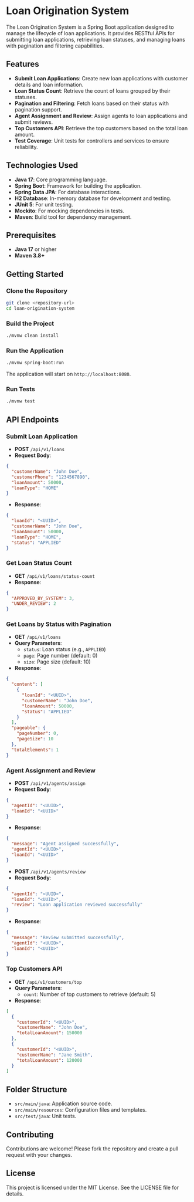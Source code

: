 # Loan Origination System

The Loan Origination System is a Spring Boot application designed to manage the lifecycle of loan applications. It provides RESTful APIs for submitting loan applications, retrieving loan statuses, and managing loans with pagination and filtering capabilities.

## Features

- **Submit Loan Applications**: Create new loan applications with customer details and loan information.
- **Loan Status Count**: Retrieve the count of loans grouped by their statuses.
- **Pagination and Filtering**: Fetch loans based on their status with pagination support.
- **Agent Assignment and Review**: Assign agents to loan applications and submit reviews.
- **Top Customers API**: Retrieve the top customers based on the total loan amount.
- **Test Coverage**: Unit tests for controllers and services to ensure reliability.

## Technologies Used

- **Java 17**: Core programming language.
- **Spring Boot**: Framework for building the application.
- **Spring Data JPA**: For database interactions.
- **H2 Database**: In-memory database for development and testing.
- **JUnit 5**: For unit testing.
- **Mockito**: For mocking dependencies in tests.
- **Maven**: Build tool for dependency management.

## Prerequisites

- **Java 17** or higher
- **Maven 3.8+**

## Getting Started

### Clone the Repository
```bash
git clone <repository-url>
cd loan-origination-system
```

### Build the Project
```bash
./mvnw clean install
```

### Run the Application
```bash
./mvnw spring-boot:run
```

The application will start on `http://localhost:8080`.

### Run Tests
```bash
./mvnw test
```

## API Endpoints

### Submit Loan Application
- **POST** `/api/v1/loans`
- **Request Body**:
```json
{
  "customerName": "John Doe",
  "customerPhone": "1234567890",
  "loanAmount": 50000,
  "loanType": "HOME"
}
```
- **Response**:
```json
{
  "loanId": "<UUID>",
  "customerName": "John Doe",
  "loanAmount": 50000,
  "loanType": "HOME",
  "status": "APPLIED"
}
```

### Get Loan Status Count
- **GET** `/api/v1/loans/status-count`
- **Response**:
```json
{
  "APPROVED_BY_SYSTEM": 3,
  "UNDER_REVIEW": 2
}
```

### Get Loans by Status with Pagination
- **GET** `/api/v1/loans`
- **Query Parameters**:
  - `status`: Loan status (e.g., `APPLIED`)
  - `page`: Page number (default: 0)
  - `size`: Page size (default: 10)
- **Response**:
```json
{
  "content": [
    {
      "loanId": "<UUID>",
      "customerName": "John Doe",
      "loanAmount": 50000,
      "status": "APPLIED"
    }
  ],
  "pageable": {
    "pageNumber": 0,
    "pageSize": 10
  },
  "totalElements": 1
}
```

### Agent Assignment and Review
- **POST** `/api/v1/agents/assign`
- **Request Body**:
```json
{
  "agentId": "<UUID>",
  "loanId": "<UUID>"
}
```
- **Response**:
```json
{
  "message": "Agent assigned successfully",
  "agentId": "<UUID>",
  "loanId": "<UUID>"
}
```

- **POST** `/api/v1/agents/review`
- **Request Body**:
```json
{
  "agentId": "<UUID>",
  "loanId": "<UUID>",
  "review": "Loan application reviewed successfully"
}
```
- **Response**:
```json
{
  "message": "Review submitted successfully",
  "agentId": "<UUID>",
  "loanId": "<UUID>"
}
```

### Top Customers API
- **GET** `/api/v1/customers/top`
- **Query Parameters**:
  - `count`: Number of top customers to retrieve (default: 5)
- **Response**:
```json
[
  {
    "customerId": "<UUID>",
    "customerName": "John Doe",
    "totalLoanAmount": 150000
  },
  {
    "customerId": "<UUID>",
    "customerName": "Jane Smith",
    "totalLoanAmount": 120000
  }
]
```

## Folder Structure

- `src/main/java`: Application source code.
- `src/main/resources`: Configuration files and templates.
- `src/test/java`: Unit tests.

## Contributing

Contributions are welcome! Please fork the repository and create a pull request with your changes.

## License

This project is licensed under the MIT License. See the LICENSE file for details.
